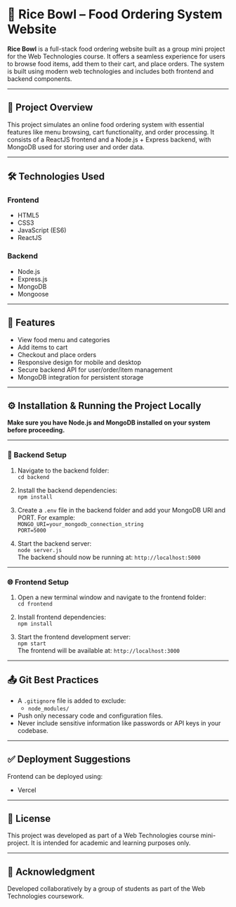 # 🍚 Rice Bowl – Food Ordering System Website

**Rice Bowl** is a full-stack food ordering website built as a group mini project for the Web Technologies course. It offers a seamless experience for users to browse food items, add them to their cart, and place orders. The system is built using modern web technologies and includes both frontend and backend components.

---

## 📌 Project Overview

This project simulates an online food ordering system with essential features like menu browsing, cart functionality, and order processing. It consists of a ReactJS frontend and a Node.js + Express backend, with MongoDB used for storing user and order data.

---

## 🛠️ Technologies Used

### Frontend
- HTML5
- CSS3
- JavaScript (ES6)
- ReactJS

### Backend
- Node.js
- Express.js
- MongoDB
- Mongoose

---

## 🚀 Features

- View food menu and categories  
- Add items to cart  
- Checkout and place orders  
- Responsive design for mobile and desktop  
- Secure backend API for user/order/item management  
- MongoDB integration for persistent storage  

---

## ⚙️ Installation & Running the Project Locally

**Make sure you have Node.js and MongoDB installed on your system before proceeding.**

---

### 🧩 Backend Setup

1. Navigate to the backend folder:  
   `cd backend`

2. Install the backend dependencies:  
   `npm install`

3. Create a `.env` file in the backend folder and add your MongoDB URI and PORT. For example:  
   `MONGO_URI=your_mongodb_connection_string`  
   `PORT=5000`

4. Start the backend server:  
   `node server.js`  
   The backend should now be running at: `http://localhost:5000`

---

### 🌐 Frontend Setup

1. Open a new terminal window and navigate to the frontend folder:  
   `cd frontend`

2. Install frontend dependencies:  
   `npm install`

3. Start the frontend development server:  
   `npm start`  
   The frontend will be available at: `http://localhost:3000`

---

## 📤 Git Best Practices

- A `.gitignore` file is added to exclude:
  - `node_modules/`
- Push only necessary code and configuration files.
- Never include sensitive information like passwords or API keys in your codebase.

---

## ✅ Deployment Suggestions

Frontend can be deployed using:
- Vercel

---

## 📄 License

This project was developed as part of a Web Technologies course mini-project. It is intended for academic and learning purposes only.

---

## 🙌 Acknowledgment

Developed collaboratively by a group of students as part of the Web Technologies coursework.
